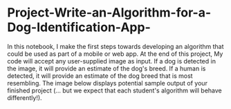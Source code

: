 # Project-Write-an-Algorithm-for-a-Dog-Identification-App-
In this notebook, I make the first steps towards developing an algorithm that could be used as part of a mobile or web app. At the end of this project, My code will accept any user-supplied image as input. If a dog is detected in the image, it will provide an estimate of the dog's breed. If a human is detected, it will provide an estimate of the dog breed that is most resembling. The image below displays potential sample output of your finished project (... but we expect that each student's algorithm will behave differently!).
